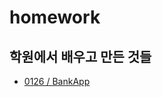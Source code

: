 # homework

## 학원에서 배우고 만든 것들
- [0126 / BankApp](https://github.com/tilsong/homework/tree/main/0126_BankApp)
